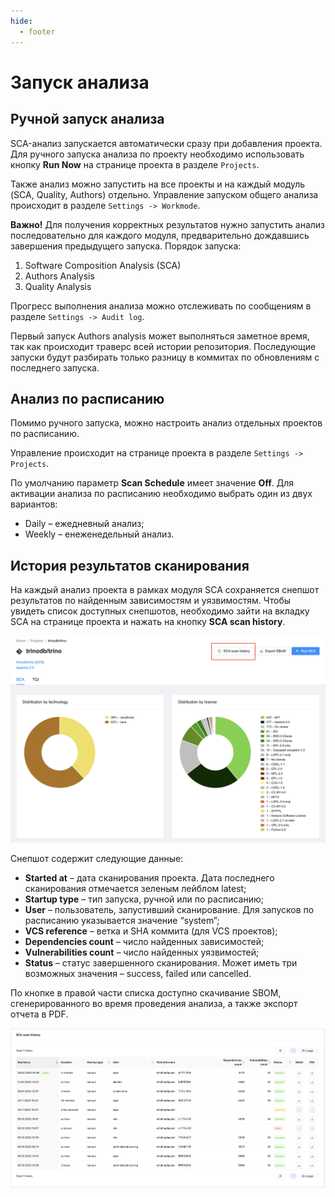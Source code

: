 ```yaml
---
hide:
  - footer
---
```

# Запуск анализа

## Ручной запуск анализа

SCA-анализ запускается автоматически сразу при добавления проекта. Для ручного запуска анализа по проекту необходимо использовать кнопку **Run Now** на странице проекта в разделе `Projects`.

Также анализ можно запустить на все проекты и на каждый модуль (SCA, Quality, Authors) отдельно. Управление запуском общего анализа происходит в разделе `Settings -> Workmode`.

**Важно!** Для получения корректных результатов нужно запустить анализ последовательно для каждого модуля, предварительно дождавшись завершения предыдущего запуска. Порядок запуска:

1. Software Composition Analysis (SCA)
2. Authors Analysis
3. Quality Analysis

Прогресс выполнения анализа можно отслеживать по сообщениям в разделе `Settings -> Audit log`.

Первый запуск Authors analysis может выполняться заметное время, так как происходит траверс всей истории репозитория. Последующие запуски будут разбирать только разницу в коммитах по обновлениям с последнего запуска.

## Анализ по расписанию

Помимо ручного запуска, можно настроить анализ отдельных проектов по расписанию.

Управление происходит на странице проекта в разделе `Settings -> Projects`. 

По умолчанию параметр **Scan Schedule** имеет значение **Off**. Для активации анализа по расписанию необходимо выбрать один из двух вариантов:

- Daily – ежедневный анализ;
- Weekly – енеженедельный анализ.

## История результатов сканирования

На каждый анализ проекта в рамках модуля SCA сохраняется снепшот результатов по найденным зависимостям и уязвимостям. Чтобы увидеть список доступных снепшотов, необходимо зайти на вкладку SCA на странице проекта и нажать на кнопку **SCA scan history**.

![Scan history](/assets/img/sca_history_button.png)

Снепшот содержит следующие данные:

- **Started at** – дата сканирования проекта. Дата последнего сканирования отмечается зеленым лейблом latest;
- **Startup type** – тип запуска, ручной или по расписанию;
- **User** – пользователь, запустивший сканирование. Для запусков по расписанию указывается значение “system”;
- **VCS reference** – ветка и SHA коммита (для VCS проектов);
- **Dependencies count** – число найденных зависимостей;
- **Vulnerabilities count** – число найденных уязвимостей;
- **Status** – статус завершенного сканирования. Может иметь три возможных значения – success, failed или cancelled.

По кнопке в правой части списка доступно скачивание SBOM, сгенерированного во время проведения анализа, а также экспорт отчета в PDF.

![Scan history page](/assets/img/sca_history_page.png)